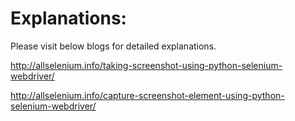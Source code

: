 # Explanations:

Please visit below blogs for detailed explanations.

http://allselenium.info/taking-screenshot-using-python-selenium-webdriver/

http://allselenium.info/capture-screenshot-element-using-python-selenium-webdriver/
